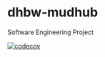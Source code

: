 # dhbw-mudhub
Software Engineering Project

[![codecov](https://codecov.io/gh/MUDHub/MUDhub/branch/develop/graph/badge.svg)](https://codecov.io/gh/MUDHub/MUDhub)


